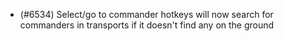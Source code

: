 - (#6534) Select/go to commander hotkeys will now search for commanders in transports if it doesn't find any on the ground